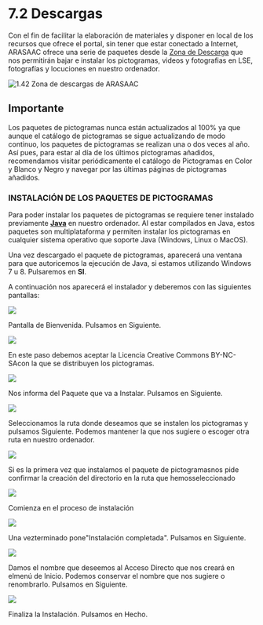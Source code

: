 
# 7.2 Descargas

Con el fin de facilitar la elaboración de materiales y disponer en local de los recursos que ofrece el portal, sin tener que estar conectado a Internet, ARASAAC ofrece una serie de paquetes desde la [Zona de Descarga](http://arasaac.org/descargas.php) que nos permitirán bajar e instalar los pictogramas, videos y fotografias en LSE, fotografías y locuciones en nuestro ordenador.


![1.42 Zona de descargas de ARASAAC](img/descargas_1.png)

## Importante

Los paquetes de pictogramas nunca están actualizados al 100% ya que aunque el catálogo de pictogramas se sigue actualizando de modo continuo, los paquetes de pictogramas se realizan una o dos veces al año. Así pues, para estar al día de los últimos pictogramas añadidos, recomendamos visitar periódicamente el catálogo de Pictogramas en Color y Blanco y Negro y navegar por las últimas páginas de pictogramas añadidos.

### INSTALACIÓN DE LOS PAQUETES DE PICTOGRAMAS

Para poder instalar los paquetes de pictogramas se requiere tener instalado previamente [**Java**](http://www.java.com/es/download/) en nuestro ordenador. Al estar compilados en Java, estos paquetes son multiplataforma y permiten instalar los pictogramas en cualquier sistema operativo que soporte Java (Windows, Linux o MacOS).

Una vez descargado el paquete de pictogramas, aparecerá una ventana para que autoricemos la ejecución de Java, si estamos utilizando Windows 7 u 8. Pulsaremos en **SI**.

A continuación nos aparecerá el instalador y deberemos con las siguientes pantallas:


![](img/descargas_2.png)


Pantalla de Bienvenida. Pulsamos en Siguiente.


![](img/descargas_3.png)

En este paso debemos aceptar la Licencia Creative Commons BY-NC-SAcon la que se distribuyen los pictogramas.


![](img/descargas_4.png)

Nos informa del Paquete que va a Instalar. Pulsamos en Siguiente.


![](img/descargas_5.png)

Seleccionamos la ruta donde deseamos que se instalen los pictogramas y pulsamos Siguiente. Podemos mantener la que nos sugiere o escoger otra ruta en nuestro ordenador.


![](img/descargas_6.png)

Si es la primera vez que instalamos el paquete de pictogramasnos pide confirmar la creación del directorio en la ruta que hemosseleccionado


![](img/descargas_7.png)

Comienza en el proceso de instalación


![](img)

Una vezterminado pone"Instalación completada". Pulsamos en Siguiente.


![](img/descargas_9.png)

Damos el nombre que deseemos al Acceso Directo que nos creará en elmenú de Inicio. Podemos conservar el nombre que nos sugiere o renombrarlo. Pulsamos en Siguiente.


![](img/descargas_10.png)

Finaliza la Instalación. Pulsamos en Hecho.

